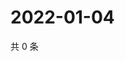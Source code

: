 # 2022-01-04

共 0 条

<!-- BEGIN WEIBO -->
<!-- 最后更新时间 Tue Jan 04 2022 05:13:07 GMT+0800 (China Standard Time) -->

<!-- END WEIBO -->
